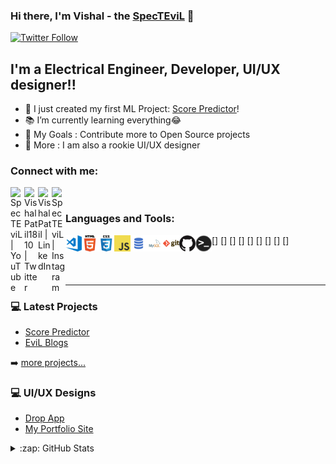 ### Hi there, I'm Vishal - the  [SpecTEviL](https://github.com/SpecTEviL) 👋

[![Twitter Follow](https://img.shields.io/twitter/follow/VishalPatil1810?color=1DA1F2&logo=twitter&style=for-the-badge)](https://twitter.com/intent/follow?original_referer=https%3A%2F%2Fgithub.com%2FcodeSTACKr&screen_name=codeSTACKr)

## I'm a Electrical Engineer, Developer, UI/UX designer!!

- 🥇 I just created my first ML Project: [Score Predictor](https://github.com/SpecTEviL/TSF-Grip-Task-1)!
- 📚 I’m currently learning everything😂
- 🥅  My Goals : Contribute more to Open Source projects
- 📱 More : I am also a rookie UI/UX designer

### Connect with me:

[<img align="left" alt="SpecTEviL | YouTube" width="22px" src="https://cdn.jsdelivr.net/npm/simple-icons@v3/icons/youtube.svg" />](https://twitter.com/VishalPatil1810)
[<img align="left" alt="VishalPatil1810 | Twitter" width="22px" src="https://cdn.jsdelivr.net/npm/simple-icons@v3/icons/twitter.svg" />](https://twitter.com/VishalPatil1810)
[<img align="left" alt="Vishal Patil | LinkedIn" width="22px" src="https://cdn.jsdelivr.net/npm/simple-icons@v3/icons/linkedin.svg" />](https://www.linkedin.com/in/vishal-patil-075b391a4)
[<img align="left" alt="SpecTEviL | Instagram" width="22px" src="https://cdn.jsdelivr.net/npm/simple-icons@v3/icons/instagram.svg" />](https://www.instagram.com/_vishal_._lahsiv_/)

<br />

### Languages and Tools:

[<img align="left" alt="Visual Studio Code" width="26px" src="https://raw.githubusercontent.com/github/explore/80688e429a7d4ef2fca1e82350fe8e3517d3494d/topics/visual-studio-code/visual-studio-code.png" />]
[<img align="left" alt="HTML5" width="26px" src="https://raw.githubusercontent.com/github/explore/80688e429a7d4ef2fca1e82350fe8e3517d3494d/topics/html/html.png" />]
[<img align="left" alt="CSS3" width="26px" src="https://raw.githubusercontent.com/github/explore/80688e429a7d4ef2fca1e82350fe8e3517d3494d/topics/css/css.png" />]
[<img align="left" alt="JavaScript" width="26px" src="https://raw.githubusercontent.com/github/explore/80688e429a7d4ef2fca1e82350fe8e3517d3494d/topics/javascript/javascript.png" />]
[<img align="left" alt="SQL" width="26px" src="https://raw.githubusercontent.com/github/explore/80688e429a7d4ef2fca1e82350fe8e3517d3494d/topics/sql/sql.png" />]
[<img align="left" alt="MySQL" width="26px" src="https://raw.githubusercontent.com/github/explore/80688e429a7d4ef2fca1e82350fe8e3517d3494d/topics/mysql/mysql.png" />]
[<img align="left" alt="Git" width="26px" src="https://raw.githubusercontent.com/github/explore/80688e429a7d4ef2fca1e82350fe8e3517d3494d/topics/git/git.png" />]
[<img align="left" alt="GitHub" width="26px" src="https://raw.githubusercontent.com/github/explore/78df643247d429f6cc873026c0622819ad797942/topics/github/github.png" />]
[<img align="left" alt="Terminal" width="26px" src="https://raw.githubusercontent.com/github/explore/80688e429a7d4ef2fca1e82350fe8e3517d3494d/topics/terminal/terminal.png" />]

<br />
<br />

---

### 💻  Latest Projects

<!-- Projects:START -->
- [Score Predictor](https://github.com/SpecTEviL/TSF-Grip-Task-1)
- [EviL Blogs](https://github.com/SpecTEviL/TSF-Grip-Task-1)
<!-- Projects:END -->

➡️ [more projects...](https://github.com/SpecTEviL)

### 💻  UI/UX Designs

<!-- UI/UX:START -->
- [Drop App](https://github.com/SpecTEviL/TSF-Grip-Task-1)
- [My Portfolio Site](https://github.com/SpecTEviL/TSF-Grip-Task-1)
<!-- UI/UX:END -->

<details>
  <summary>:zap: GitHub Stats</summary>
  [Vishal's github stats](https://github-readme-stats.vercel.app/api?username=SpecTEviL)](https://github.com/SpecTEviL/github-readme-stats)
<!--   <img align="left" alt="SpecTEviL's GitHub Stats" src="https://github-readme-stats.spectevil.vercel.app/api?username=SpecTEviL&show_icons=true&hide_border=true" /> -->

</details>
